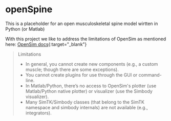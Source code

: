 # openSpine
This is a placeholder for an open musculoskeletal spine model wirtten in Python (or Matlab)

With this project we like to address the limitations of OpenSim as mentioned here: [OpenSim docs](https://simtk-confluence.stanford.edu:8443/display/OpenSim/Scripting){:target="_blank"}

> Limitations
> - In general, you cannot create new components (e.g., a custom muscle; though there are some exceptions).
> - You cannot create plugins for use through the GUI or command-line.
> - In Matlab/Python, there’s no access to OpenSim's plotter (use Matlab/Python native plotter) or visualizer (use the Simbody visualizer).
> - Many SimTK/Simbody classes (that belong to the SimTK namespace and simbody internals) are not available (e.g., integrators).
